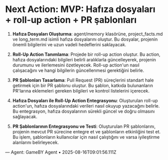 # Next Action: MVP: Hafıza dosyaları + roll-up action + PR şablonları

1. **Hafıza Dosyaları Oluşturma**: agent/memory klasörüne, project_facts.md ve long_term.md isimli hafıza dosyalarını oluştur. Bu dosyalar, projenin önemli bilgilerini ve uzun vadeli hedeflerini saklayacak.

2. **Roll-Up Action Tanımlama**: Projede bir roll-up action oluştur. Bu action, hafıza dosyalarındaki bilgileri belirli aralıklarla güncelleyerek, projenin durumunu ve ilerlemesini özetleyecek. Roll-up action'un nasıl çalışacağını ve hangi bilgilerin güncellenmesi gerektiğini belirle.

3. **PR Şablonları Tasarlama**: Pull Request (PR) süreçlerini standart hale getirmek için bir PR şablonu oluştur. Bu şablon, katkıda bulunanların PR'larına eklemeleri gereken bilgileri ve kontrol listelerini içerecek.

4. **Hafıza Dosyaları ile Roll-Up Action Entegrasyonu**: Oluşturulan roll-up action'un, hafıza dosyalarındaki verileri nasıl okuyup yazacağını belirle. Bu entegrasyon, hafıza dosyalarının sürekli güncel ve doğru olmasını sağlayacak.

5. **PR Şablonlarının Entegrasyonu ve Testi**: Oluşturulan PR şablonlarını, projenin mevcut PR sürecine entegre et ve şablonların etkinliğini test et. Bu işlem, şablonların kullanıcılar için nasıl çalıştığını ve varsa iyileştirme alanlarını belirleyecek.

— Agent: GameBY Agent • 2025-08-16T09:01:56.111Z
